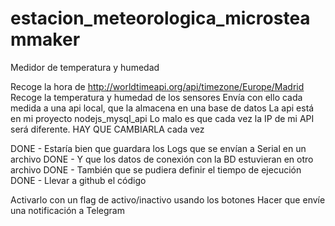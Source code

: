 # estacion_meteorologica_microsteammaker

Medidor de temperatura y humedad

Recoge la hora de http://worldtimeapi.org/api/timezone/Europe/Madrid
Recoge la temperatura y humedad de los sensores
Envía con ello cada medida a una api local, que la almacena en una base de datos
La api está en mi proyecto nodejs_mysql_api
Lo malo es que cada vez la IP de mi API será diferente. HAY QUE CAMBIARLA cada vez

DONE - Estaría bien que guardara los Logs que se envían a Serial en un archivo
DONE - Y que los datos de conexión con la BD estuvieran en otro archivo
DONE - También que se pudiera definir el tiempo de ejecución
DONE - Llevar a github el código

Activarlo con un flag de activo/inactivo usando los botones
Hacer que envíe una notificación a Telegram